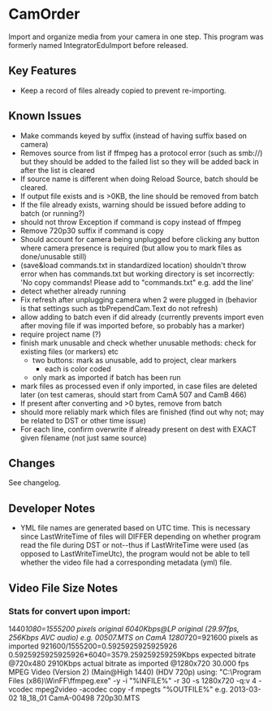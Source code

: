 # CamOrder
Import and organize media from your camera in one step. This program was formerly named IntegratorEduImport before released. 

## Key Features
* Keep a record of files already copied to prevent re-importing.


## Known Issues
* Make commands keyed by suffix (instead of having suffix based on camera)
* Removes source from list if ffmpeg has a protocol error (such as smb://) but they should be added to the failed list so they will be added back in after the list is cleared
* If source name is different when doing Reload Source, batch should be cleared.
* If output file exists and is >0KB, the line should be removed from batch
* If the file already exists, warning should be issued before adding to batch (or running?)
* should not throw Exception if command is copy instead of ffmpeg
* Remove 720p30 suffix if command is copy
* Should account for camera being unplugged before clicking any button where camera presence is required (but allow you to mark files as done/unusable still)
* (save&load commands.txt in standardized location) shouldn't throw error when has commands.txt but working directory is set incorrectly: 'No copy commands! Please add to "commands.txt" e.g. add the line'
* detect whether already running
* Fix refresh after unplugging camera when 2 were plugged in (behavior is that settings such as tbPrependCam.Text do not refresh)
* allow adding to batch even if did already (currently prevents import even after moving file if was imported before, so probably has a marker)
* require project name (?)
* finish mark unusable and check whether unusable methods: check for existing files (or markers) etc
  * two buttons: mark as unusable, add to project, clear markers
    * each is color coded
  * only mark as imported if batch has been run
* mark files as processed even if only imported, in case files are deleted later (on test cameras, should start from CamA 507 and CamB 466)
* If present after converting and >0 bytes, remove from batch
* should more reliably mark which files are finished (find out why not; may be related to DST or other time issue)
* For each line, confirm overwrite if already present on dest with EXACT given filename (not just same source)

## Changes
See changelog.

## Developer Notes
* YML file names are generated based on UTC time. This is necessary since LastWriteTime of files will DIFFER depending on whether program read the file during DST or not--thus if LastWriteTime were used (as opposed to LastWriteTimeUtc), the program would not be able to tell whether the video file had a corresponding metadata (yml) file.

## Video File Size Notes

### Stats for convert upon import:
1440*1080=1555200 pixels original
6040Kbps@LP original (29.97fps, 256Kbps AVC audio)
e.g. 00507.MTS on CamA
1280*720=921600 pixels as imported
921600/1555200=0.5925925925925926
0.5925925925925926*6040=3579.259259259259Kbps expected bitrate @720x480
2910Kbps actual bitrate as imported
@1280x720 30.000 fps MPEG Video (Version 2) 
(Main@High 1440) (HDV 720p)
using:
"C:\Program Files (x86)\WinFF\ffmpeg.exe" -y -i "%INFILE%" -r 30 -s 1280x720 -q:v 4 -vcodec mpeg2video -acodec copy -f mpegts "%OUTFILE%"
e.g. 2013-03-02 18_18_01 CamA-00498 720p30.MTS

